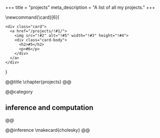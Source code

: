 +++
title = "projects"
meta_description = "A list of all my projects."
+++

<!-- \card{url}{preview image}{width}{height}{title}{description} -->
\newcommand{\card}[6]{
  ~~~
  <div class="card">
    <a href="/projects/!#1/">
      <img src="!#2" alt="!#5" width="!#3" height="!#4">
      <div class="card-body">
        <h2>#5</h2>
        <p>#6</p>
      </div>
    </a>
  </div>
  ~~~
}

@@title
\chapter{projects}
@@

@@category
## inference and computation
@@

@@inference
\makecard{cholesky}
@@

